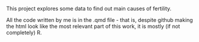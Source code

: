 This project explores some data to find out main causes of fertility.

All the code written by me is in the .qmd file - that is, despite github making the html look like the most relevant part of this work, it is mostly (if not completely) R.
